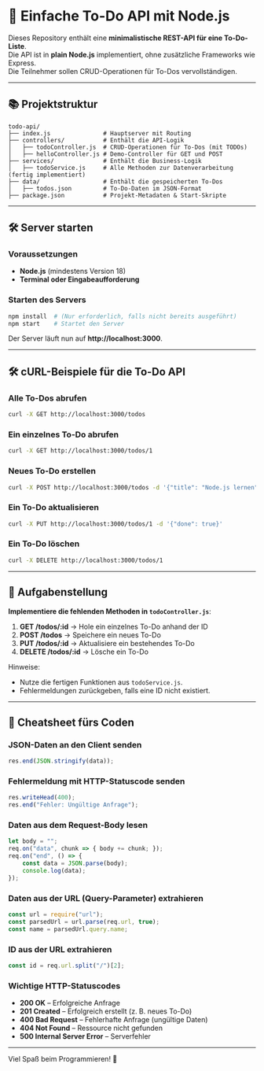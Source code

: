 # 📝 Einfache To-Do API mit Node.js

Dieses Repository enthält eine **minimalistische REST-API für eine To-Do-Liste**.  
Die API ist in **plain Node.js** implementiert, ohne zusätzliche Frameworks wie Express.  
Die Teilnehmer sollen CRUD-Operationen für To-Dos vervollständigen.

---

## 📚 Projektstruktur

```
todo-api/
├── index.js               # Hauptserver mit Routing
├── controllers/           # Enthält die API-Logik
│   ├── todoController.js  # CRUD-Operationen für To-Dos (mit TODOs)
│   ├── helloController.js # Demo-Controller für GET und POST
├── services/              # Enthält die Business-Logik
│   ├── todoService.js     # Alle Methoden zur Datenverarbeitung (fertig implementiert)
├── data/                  # Enthält die gespeicherten To-Dos
│   ├── todos.json         # To-Do-Daten im JSON-Format
├── package.json           # Projekt-Metadaten & Start-Skripte
```

---

## 🛠️ Server starten

### Voraussetzungen
- **Node.js** (mindestens Version 18)
- **Terminal oder Eingabeaufforderung**

### Starten des Servers
```bash
npm install  # (Nur erforderlich, falls nicht bereits ausgeführt)
npm start    # Startet den Server
```

Der Server läuft nun auf **http://localhost:3000**.

---

## 🛠️ cURL-Beispiele für die To-Do API

### **Alle To-Dos abrufen**
```bash
curl -X GET http://localhost:3000/todos
```

### **Ein einzelnes To-Do abrufen**
```bash
curl -X GET http://localhost:3000/todos/1
```

### **Neues To-Do erstellen**
```bash
curl -X POST http://localhost:3000/todos -d '{"title": "Node.js lernen", "done": false}'
```

### **Ein To-Do aktualisieren**
```bash
curl -X PUT http://localhost:3000/todos/1 -d '{"done": true}'
```

### **Ein To-Do löschen**
```bash
curl -X DELETE http://localhost:3000/todos/1
```

---

## 🎯 Aufgabenstellung
**Implementiere die fehlenden Methoden in `todoController.js`**:
1. **GET /todos/:id** → Hole ein einzelnes To-Do anhand der ID
2. **POST /todos** → Speichere ein neues To-Do
3. **PUT /todos/:id** → Aktualisiere ein bestehendes To-Do
4. **DELETE /todos/:id** → Lösche ein To-Do

Hinweise:
- Nutze die fertigen Funktionen aus `todoService.js`.
- Fehlermeldungen zurückgeben, falls eine ID nicht existiert.

---

## 🔧 Cheatsheet fürs Coden

### **JSON-Daten an den Client senden**
```javascript
res.end(JSON.stringify(data));
```

### **Fehlermeldung mit HTTP-Statuscode senden**
```javascript
res.writeHead(400);
res.end("Fehler: Ungültige Anfrage");
```

### **Daten aus dem Request-Body lesen**
```javascript
let body = "";
req.on("data", chunk => { body += chunk; });
req.on("end", () => {
    const data = JSON.parse(body);
    console.log(data);
});
```

### **Daten aus der URL (Query-Parameter) extrahieren**
```javascript
const url = require("url");
const parsedUrl = url.parse(req.url, true);
const name = parsedUrl.query.name;
```

### **ID aus der URL extrahieren**
```javascript
const id = req.url.split("/")[2];
```

### **Wichtige HTTP-Statuscodes**
- **200 OK** – Erfolgreiche Anfrage
- **201 Created** – Erfolgreich erstellt (z. B. neues To-Do)
- **400 Bad Request** – Fehlerhafte Anfrage (ungültige Daten)
- **404 Not Found** – Ressource nicht gefunden
- **500 Internal Server Error** – Serverfehler

---

Viel Spaß beim Programmieren! 🚀

